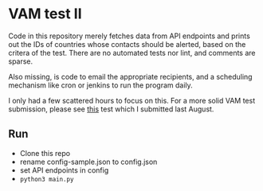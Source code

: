 # VAM test II

Code in this repository merely fetches data from API endpoints and prints out the IDs of countries whose contacts should be alerted, based on the critera of the test. There are no automated tests nor lint, and comments are sparse.

Also missing, is code to email the appropriate recipients, and a scheduling mechanism like cron or jenkins to run the program daily.

I only had a few scattered hours to focus on this. For a more solid VAM test submission, please see [this](https://medium.com/@mikefabrikant/software-engineer-technical-test-submission-c2c70ff52a51) test which I submitted last August.

## Run
- Clone this repo
- rename config-sample.json to config.json
- set API endpoints in config
- `python3 main.py`
